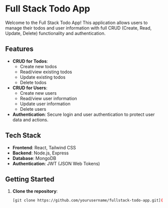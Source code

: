 # Full Stack Todo App

Welcome to the Full Stack Todo App! This application allows users to manage their todos and user information with full CRUD (Create, Read, Update, Delete) functionality and authentication.

## Features

- **CRUD for Todos**: 
  - Create new todos
  - Read/view existing todos
  - Update existing todos
  - Delete todos
- **CRUD for Users**: 
  - Create new users
  - Read/view user information
  - Update user information
  - Delete users
- **Authentication**: Secure login and user authentication to protect user data and actions.

## Tech Stack

- **Frontend**: React, Tailwind CSS
- **Backend**: Node.js, Express
- **Database**: MongoDB
- **Authentication**: JWT (JSON Web Tokens)

## Getting Started

1. **Clone the repository**:
   ```bash
   [git clone https://github.com/yourusername/fullstack-todo-app.git](https://github.com/BhavyaCPatel/To-Do-App.git)
